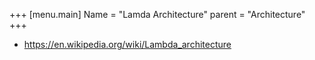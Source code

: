 +++
[menu.main]
Name = "Lamda Architecture"
parent = "Architecture"
+++

- https://en.wikipedia.org/wiki/Lambda_architecture